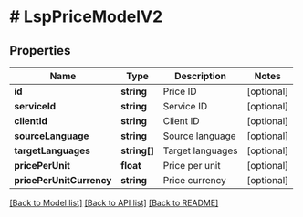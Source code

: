# # LspPriceModelV2

## Properties

Name | Type | Description | Notes
------------ | ------------- | ------------- | -------------
**id** | **string** | Price ID | [optional]
**serviceId** | **string** | Service ID | [optional]
**clientId** | **string** | Client ID | [optional]
**sourceLanguage** | **string** | Source language | [optional]
**targetLanguages** | **string[]** | Target languages | [optional]
**pricePerUnit** | **float** | Price per unit | [optional]
**pricePerUnitCurrency** | **string** | Price currency | [optional]

[[Back to Model list]](../../README.md#models) [[Back to API list]](../../README.md#endpoints) [[Back to README]](../../README.md)
